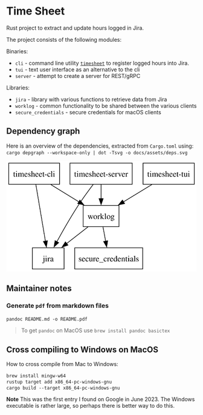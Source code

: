 
# Time Sheet

Rust project to extract and update hours logged in Jira.

The project consists of the following modules:

Binaries:

* `cli` - command line utility [`timesheet`](./cli/README.md) to register logged hours into Jira.
* `tui` - text user interface as an alternative to the cli
* `server` - attempt to create a server for REST/gRPC

Libraries:

* `jira` - library with various functions to retrieve data from Jira
* `worklog` - common functionality to be shared between the various clients
* `secure_credentials` - secure credentials for macOS clients

## Dependency graph

Here is an overview of the dependencies, extracted from `Cargo.toml` using: `cargo depgraph --workspace-only | dot -Tsvg -o docs/assets/deps.svg`

![Dependency graph](docs/assets/deps.svg)

## Maintainer notes

### Generate `pdf` from markdown files

`pandoc README.md -o README.pdf`

> To get `pandoc` on MacOS use `brew install pandoc basictex`

## Cross compiling to Windows on MacOS

How to cross compile from Mac to Windows:

```shell
brew install mingw-w64
rustup target add x86_64-pc-windows-gnu
cargo build --target x86_64-pc-windows-gnu
```

**Note** This was the first entry I found on Google in June 2023. The Windows executable
is rather large, so perhaps there is better way to do this.
